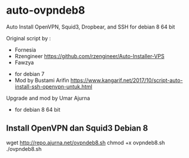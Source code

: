 # auto-ovpndeb8
Auto Install OpenVPN, Squid3, Dropbear, and SSH for debian 8 64 bit

Original script by :
* Fornesia
* Rzengineer
  https://github.com/rzengineer/Auto-Installer-VPS
* Fawzya
+ for debian 7
+ Mod by Bustami Arifin
  https://www.kangarif.net/2017/10/script-auto-install-ssh-openvpn-untuk.html


Upgrade and mod by Umar Ajurna
+ for debian 8 64 bit

Install OpenVPN dan Squid3 Debian 8
--------------------------
wget http://repo.ajurna.net/ovpndeb8.sh
chmod +x ovpndeb8.sh
./ovpndeb8.sh

